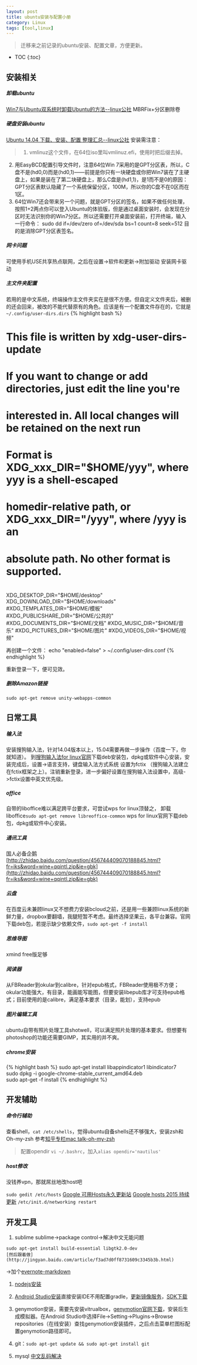 ```yaml
---
layout: post
title: ubuntu安装与配置小册
category: Linux
tags: [tool,linux]
---
```


> 迁移来之前记录的ubuntu安装、配置文章，方便更新。

* TOC
{:toc}

安装相关
---

#####  卸载ubuntu
[Win7与Ubuntu双系统时卸载Ubuntu的方法--linux公社](http://www.linuxidc.com/Linux/2010-03/25129.htm)
MBRFix+分区删除卷

##### 硬盘安装ubuntu
[Ubuntu 14.04 下载、安装、配置 整理汇总--linux公社](http://www.linuxidc.com/Linux/2014-04/100370.htm)
安装需注意：

>  1. vmlinuz这个文件，在64位iso里叫vmlinuz.efi，使用时把后缀去掉。
2. 用EasyBCD配置引导文件时，注意64位Win 7采用的是GPT分区表，所以，C盘不是(hd0,0)而是(hd0,1)——前提是你只有一块硬盘或你把Win7装在了主硬盘上，如果是装在了第二块硬盘上，那么C盘是(hd1,1)，是1而不是0的原因：GPT分区表默认隐藏了一个系统保留分区，100M，所以你的C盘不在0区而在1区。
3. 64位Win7还会带来另一个问题，就是GPT分区的签名，如果不做任何处理，按照1+2两点你可以登入Ubuntu的体验版，但是通过桌面安装时，会发现在分区时无法识别你的Win7分区。所以还需要打开桌面安装前，打开终端，输入一行命令：
sudo dd if=/dev/zero of=/dev/sda bs=1 count=8 seek=512
目的是消除GPT分区表签名。

##### 网卡问题
可使用手机USE共享热点联网，之后在设置->软件和更新->附加驱动
安装网卡驱动

#####  主文件夹配置
若用的是中文系统，终端操作主文件夹实在是很不方便。但自定义文件夹后，被删的还会回来，被改的不能代替原有的角色。应该是有一个配置文件存在的，它就是```~/.config/user-dirs.dirs```
{% highlight bash %}

# This file is written by xdg-user-dirs-update
# If you want to change or add directories, just edit the line you're
# interested in. All local changes will be retained on the next run
# Format is XDG_xxx_DIR="$HOME/yyy", where yyy is a shell-escaped
# homedir-relative path, or XDG_xxx_DIR="/yyy", where /yyy is an
# absolute path. No other format is supported.
#
XDG_DESKTOP_DIR="$HOME/desktop"
XDG_DOWNLOAD_DIR="$HOME/downloads"
#XDG_TEMPLATES_DIR="$HOME/模板"
#XDG_PUBLICSHARE_DIR="$HOME/公共的"
#XDG_DOCUMENTS_DIR="$HOME/文档"
#XDG_MUSIC_DIR="$HOME/音乐"
#XDG_PICTURES_DIR="$HOME/图片"
#XDG_VIDEOS_DIR="$HOME/视频"

再创建一个文件：
echo "enabled=false" > ~/.config/user-dirs.conf
{% endhighlight %}

重新登录一下，便可见效。

##### 删除Amazon链接
```sudo apt-get remove unity-webapps-common ```


日常工具
---

##### 输入法
安装搜狗输入法，针对14.04版本以上，15.04需要再做一步操作（百度一下，你就知道）。
到[搜狗输入法for linux官网](http://pinyin.sogou.com/linux/)下载deb安装包，dpkg或软件中心安装，安装完成后，设置->语言支持，键盘输入法方式系统  设置为fctix （搜狗输入法建立在fctix框架之上）。注销重新登录，进一步偏好设置在搜狗输入法设置中，高级->fctix设置中英文优先级。

##### office
自带的liboffice难以满足跨平台要求，可尝试wps for linux顶替之，
卸载liboffice```sudo apt-get remove libreoffice-common```
wps for linux官网下载deb包，dpkg或软件中心安装。

##### 通讯工具
国人必备企鹅
[http://zhidao.baidu.com/question/456744409070188845.html?fr=iks&word=wine+qqintl.zip&ie=gbk](http://zhidao.baidu.com/question/456744409070188845.html?fr=iks&word=wine+qqintl.zip&ie=gbk)

##### 云盘
在百度云未兼顾linux又不想费力安装bcloud之前，还是用一些兼顾linux系统的新鲜力量，dropbox要翻墙，我腿短暂不考虑。最终选择坚果云，各平台兼容。官网下载deb包，若提示缺少依赖文件，```sudo apt-get -f install```

##### 思维导图
xmind free版足够

##### 阅读器
从FBReader到okular到calibre，针对epub格式，FBReader使用极不方便；okular功能强大，有目录，能画能写能图，但要安装libepub库才可支持epub格式；目前使用的是calibre，满足基本要求（目录，能划），支持epub

##### 图片编辑工具
ubuntu自带有照片处理工具shotwell，可以满足照片处理的基本要求。但想要有photoshop的功能还需要GIMP，其实用的并不爽。

##### chrome安装
{% highlight bash %}
sudo apt-get install libappindicator1 libindicator7  
sudo dpkg -i google-chrome-stable_current_amd64.deb   
sudo apt-get -f install 
{% endhighlight %}

开发辅助
---

##### 命令行辅助
查看shell，```cat /etc/shells```，觉得ubuntu自备shells还不够强大，安装zsh和Oh-my-zsh
参考[知乎专栏mac talk-oh-my-zsh](http://zhuanlan.zhihu.com/mactalk/19556676)
> 配置opendir ```vi ~/.bashrc```，加入```alias opendir='nautilus'```

##### host修改

没钱养vpn，那就屌丝地改host吧

```sudo gedit /etc/hosts```
[Google 可用Hosts永久更新站](http://igge.gq/)
[Google hosts 2015 持续更新](http://www.awolau.com/hosts/google-hosts.html)
```/etc/init.d/networking restart```

开发工具
---

1. sublime
 sublime->package control->解决中文无能问题
```
sudo apt-get install build-essential libgtk2.0-dev
[然后跟着做](http://jingyan.baidu.com/article/f3ad7d0ff8731609c3345b3b.html)
```
->加个[evernote-markdown](https://packagecontrol.io/packages/Evernote)
1. [nodejs安装](/node/node-js-env-build.html)
1. [Android Studio安装](http://www.ray-world.com/?p=618)直接安装IDE不用配置gradle，[更新镜像服务](http://tools.android-studio.org/)，[SDK下载](http://tools.android-studio.org/index.php/sdk)
1. genymotion安装，需要先安装vitrualbox，[genymotion官网下载](https://www.genymotion.com/#!/download)，安装后生成模拟器。在Android Studio中选择File->Setting->Plugins->Browse repositories（在线安装）查找genymotion安装插件，之后点击菜单栏图标配置genymotion路径即可。
1. git：```sudo apt-get update && sudo apt-get install git```

1. mysql [中文乱码解决](http://blog.csdn.net/typ0520/article/details/8236238)
